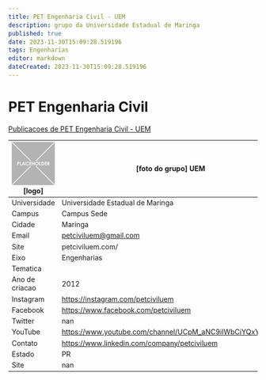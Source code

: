 ```yaml
---
title: PET Engenharia Civil - UEM
description: grupo da Universidade Estadual de Maringa
published: true
date: 2023-11-30T15:09:28.519196
tags: Engenharias
editor: markdown
dateCreated: 2023-11-30T15:09:28.519196
---
```


# PET Engenharia Civil

[Publicacoes de PET Engenharia Civil - UEM](/atividade/239PETEngenhariaCivilUEM/feed.md)

| ![placeholder.png](/placeholder.png) [logo] | [foto do grupo] UEM         |
| ------------------------------------------- | ------------------------------------------------- |
| Universidade                                | Universidade Estadual de Maringa      |
| Campus                                      | Campus Sede            |
| Cidade                                      | Maringa             |
| Email                                       | petciviluem@gmail.com             |
| Site                                        | petciviluem.com/              |
| Eixo                                        | Engenharias              |
| Tematica                                    |           |
| Ano de criacao                              | 2012        |
| Instagram                                   | https://instagram.com/petciviluem         |
| Facebook                                    | https://www.facebook.com/petciviluem          |
| Twitter                                     | nan           |
| YouTube                                     | https://www.youtube.com/channel/UCpM_aNC9iIWbCiYQxYrvBuA           |
| Contato                                     | https://www.linkedin.com/company/petciviluem         |
| Estado                                      |  PR            |
| Site                                        | nan |
